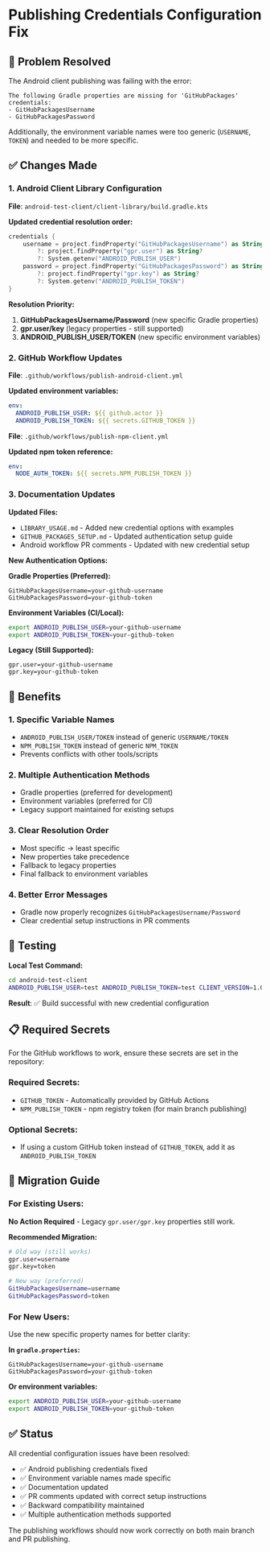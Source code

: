 # Publishing Credentials Configuration Fix

## 🔧 Problem Resolved

The Android client publishing was failing with the error:
```
The following Gradle properties are missing for 'GitHubPackages' credentials:
- GitHubPackagesUsername
- GitHubPackagesPassword
```

Additionally, the environment variable names were too generic (`USERNAME`, `TOKEN`) and needed to be more specific.

## ✅ Changes Made

### 1. Android Client Library Configuration

**File**: `android-test-client/client-library/build.gradle.kts`

**Updated credential resolution order:**
```kotlin
credentials {
    username = project.findProperty("GitHubPackagesUsername") as String? 
        ?: project.findProperty("gpr.user") as String? 
        ?: System.getenv("ANDROID_PUBLISH_USER")
    password = project.findProperty("GitHubPackagesPassword") as String? 
        ?: project.findProperty("gpr.key") as String? 
        ?: System.getenv("ANDROID_PUBLISH_TOKEN")
}
```

**Resolution Priority:**
1. **GitHubPackagesUsername/Password** (new specific Gradle properties)
2. **gpr.user/key** (legacy properties - still supported)
3. **ANDROID_PUBLISH_USER/TOKEN** (new specific environment variables)

### 2. GitHub Workflow Updates

**File**: `.github/workflows/publish-android-client.yml`

**Updated environment variables:**
```yaml
env:
  ANDROID_PUBLISH_USER: ${{ github.actor }}
  ANDROID_PUBLISH_TOKEN: ${{ secrets.GITHUB_TOKEN }}
```

**File**: `.github/workflows/publish-npm-client.yml`

**Updated npm token reference:**
```yaml
env:
  NODE_AUTH_TOKEN: ${{ secrets.NPM_PUBLISH_TOKEN }}
```

### 3. Documentation Updates

**Updated Files:**
- `LIBRARY_USAGE.md` - Added new credential options with examples
- `GITHUB_PACKAGES_SETUP.md` - Updated authentication setup guide
- Android workflow PR comments - Updated with new credential setup

**New Authentication Options:**

**Gradle Properties (Preferred):**
```properties
GitHubPackagesUsername=your-github-username
GitHubPackagesPassword=your-github-token
```

**Environment Variables (CI/Local):**
```bash
export ANDROID_PUBLISH_USER=your-github-username
export ANDROID_PUBLISH_TOKEN=your-github-token
```

**Legacy (Still Supported):**
```properties
gpr.user=your-github-username
gpr.key=your-github-token
```

## 🚀 Benefits

### 1. **Specific Variable Names**
- `ANDROID_PUBLISH_USER/TOKEN` instead of generic `USERNAME/TOKEN`
- `NPM_PUBLISH_TOKEN` instead of generic `NPM_TOKEN`
- Prevents conflicts with other tools/scripts

### 2. **Multiple Authentication Methods**
- Gradle properties (preferred for development)
- Environment variables (preferred for CI)
- Legacy support maintained for existing setups

### 3. **Clear Resolution Order**
- Most specific → least specific
- New properties take precedence
- Fallback to legacy properties
- Final fallback to environment variables

### 4. **Better Error Messages**
- Gradle now properly recognizes `GitHubPackagesUsername/Password`
- Clear credential setup instructions in PR comments

## 🧪 Testing

**Local Test Command:**
```bash
cd android-test-client
ANDROID_PUBLISH_USER=test ANDROID_PUBLISH_TOKEN=test CLIENT_VERSION=1.0.0-test ./gradlew client-library:assembleRelease --dry-run
```

**Result**: ✅ Build successful with new credential configuration

## 📋 Required Secrets

For the GitHub workflows to work, ensure these secrets are set in the repository:

### Required Secrets:
- `GITHUB_TOKEN` - Automatically provided by GitHub Actions
- `NPM_PUBLISH_TOKEN` - npm registry token (for main branch publishing)

### Optional Secrets:
- If using a custom GitHub token instead of `GITHUB_TOKEN`, add it as `ANDROID_PUBLISH_TOKEN`

## 🔄 Migration Guide

### For Existing Users:

**No Action Required** - Legacy `gpr.user/gpr.key` properties still work.

**Recommended Migration:**
```bash
# Old way (still works)
gpr.user=username
gpr.key=token

# New way (preferred)
GitHubPackagesUsername=username
GitHubPackagesPassword=token
```

### For New Users:

Use the new specific property names for better clarity:

**In `gradle.properties`:**
```properties
GitHubPackagesUsername=your-github-username
GitHubPackagesPassword=your-github-token
```

**Or environment variables:**
```bash
export ANDROID_PUBLISH_USER=your-github-username
export ANDROID_PUBLISH_TOKEN=your-github-token
```

## ✅ Status

All credential configuration issues have been resolved:
- ✅ Android publishing credentials fixed
- ✅ Environment variable names made specific
- ✅ Documentation updated
- ✅ PR comments updated with correct setup instructions
- ✅ Backward compatibility maintained
- ✅ Multiple authentication methods supported

The publishing workflows should now work correctly on both main branch and PR publishing.